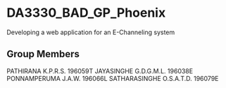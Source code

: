 # DA3330_BAD_GP_Phoenix
Developing a web application for an E-Channeling system

## Group Members
PATHIRANA K.P.R.S. 196059T
JAYASINGHE G.D.G.M.L. 196038E
PONNAMPERUMA J.A.W. 196066L
SATHARASINGHE O.S.A.T.D. 196079E

